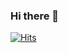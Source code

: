 ### Hi there 👋

<!-- <div align=center> -->
 
[![Hits](https://hits.seeyoufarm.com/api/count/incr/badge.svg?url=https%3A%2F%2Fgithub.com%2Fshuelov&count_bg=%23953DC8&title_bg=%23555555&icon=&icon_color=%23E7E7E7&title=hits&edge_flat=false)](https://hits.seeyoufarm.com)
<!-- 
 [![Gmail Badge](https://img.shields.io/badge/Gmail-d14836?style=flat-square&logo=Gmail&logoColor=white&link=mailto:mikeng1114@gmail.com)](mailto:mikeng1114@gmail.com)
-->
<!-- </div> -->
  
<!--
**shuelov/shuelov** is a ✨ _special_ ✨ repository because its `README.md` (this file) appears on your GitHub profile.

Here are some ideas to get you started:

- 🔭 I’m currently working on ...
- 🌱 I’m currently learning ...
- 👯 I’m looking to collaborate on ...
- 🤔 I’m looking for help with ...
- 💬 Ask me about ...
- 📫 How to reach me: ...
- 😄 Pronouns: ...
- ⚡ Fun fact: ...
-->
